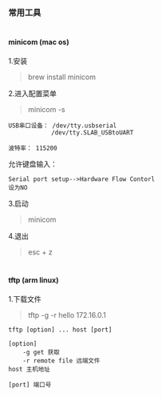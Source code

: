 ### 常用工具
#
#### minicom (mac os)

1.安装
> brew install minicom


2.进入配置菜单

>minicom -s 

```
USB串口设备： /dev/tty.usbserial
            /dev/tty.SLAB_USBtoUART
            
波特率： 115200 
```

允许键盘输入：
```
Serial port setup-->Hardware Flow Contorl
设为NO
```

3.启动
> minicom

4.退出
> esc + z
#
#### tftp (arm linux)

1.下载文件
> tftp -g -r hello 172.16.0.1
```
tftp [option] ... host [port]

[option]
    -g get 获取
    -r remote file 远端文件 
host 主机地址

[port] 端口号

```


